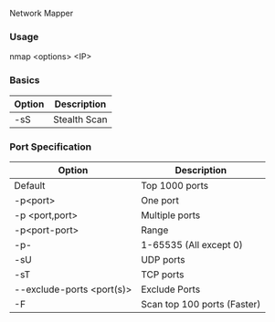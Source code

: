 Network Mapper

### Usage 

nmap \<options> \<IP>

### Basics
Option | Description
------------ | -------------
-sS | Stealth Scan

### Port Specification
Option | Description
------------ | -------------
Default | Top 1000 ports
-p\<port> | One port
-p <port,port> | Multiple ports
-p\<port-port> | Range
-p- | 1-65535 (All except 0)
-sU | UDP ports
-sT | TCP ports
--exclude-ports <port(s)> | Exclude Ports
-F | Scan top 100 ports (Faster)
